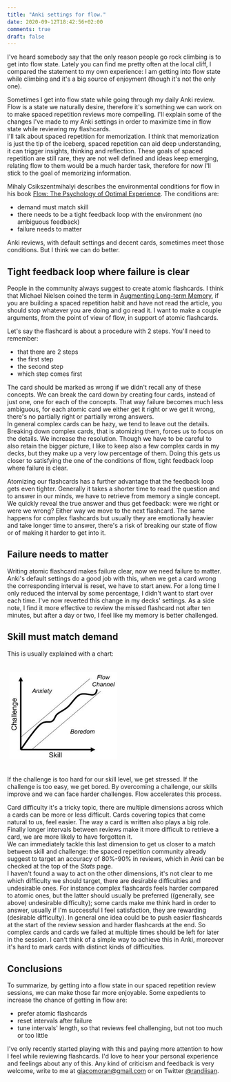 ```yaml
---
title: "Anki settings for flow."
date: 2020-09-12T18:42:56+02:00
comments: true
draft: false
---
```


I've heard somebody say that the only reason people go rock climbing is to get into flow state. Lately you can find me pretty often at the local cliff, I compared the statement to my own experience: I am getting into flow state while climbing and it's a big source of enjoyment (though it's not the only one).

Sometimes I get into flow state while going through my daily Anki review. Flow is a state we naturally desire, therefore it's something we can work on to make spaced repetition reviews more compelling. I'll explain some of the changes I've made to my Anki settings in order to maximize time in flow state while reviewing my flashcards.
<br/>I'll talk about spaced repetition for memorization. I think that memorization is just the tip of the iceberg, spaced repetition can aid deep understanding, it can trigger insights, thinking and reflection. These goals of spaced repetition are still rare, they are not well defined and ideas keep emerging, relating flow to them would be a much harder task, therefore for now I'll stick to the goal of memorizing information.

Mihaly Csikszentmihalyi describes the environmental conditions for flow in his book [Flow: The Psychology of Optimal Experience](https://www.amazon.com/Flow-Psychology-Experience-Perennial-Classics/dp/0061339202/ref=sr_1_1?dchild=1&keywords=flow&qid=1599916631&sr=8-1).
The conditions are:
- demand must match skill
- there needs to be a tight feedback loop with the environment (no ambiguous feedback)
- failure needs to matter

Anki reviews, with default settings and decent cards, sometimes meet those conditions. But I think we can do better.

## Tight feedback loop where failure is clear

People in the community always suggest to create atomic flashcards. I think that Michael Nielsen coined the term in [Augmenting Long-term Memory](http://augmentingcognition.com/ltm.html), if you are building a spaced repetition habit and have not read the article, you should stop whatever you are doing and go read it.
I want to make a couple arguments, from the point of view of flow, in support of atomic flashcards.

Let's say the flashcard is about a procedure with 2 steps. You'll need to remember: 
- that there are 2 steps
- the first step
- the second step
- which step comes first

The card should be marked as wrong if we didn't recall any of these concepts. We can break the card down by creating four cards, instead of just one, one for each of the concepts.
That way failure becomes much less ambiguous, for each atomic card we either get it right or we get it wrong, there's no partially right or partially wrong answers. 
<br/>In general complex cards can be hazy, we tend to leave out the details. Breaking down complex cards, that is atomizing them, forces us to focus on the details. We increase the resolution. Though we have to be careful to also retain the bigger picture, I like to keep also a few complex cards in my decks, but they make up a very low percentage of them.
Doing this gets us closer to satisfying the one of the conditions of flow, tight feedback loop where failure is clear.

Atomizing our flashcards has a further advantage that the feedback loop gets even tighter. Generally it takes a shorter time to read the question and to answer in our minds, we have to retrieve from memory a single concept. We quickly reveal the true answer and thus get feedback: were we right or were we wrong? Either way we move to the next flashcard.
The same happens for complex flashcards but usually they are emotionally heavier and take longer time to answer, there's a risk of breaking our state of flow or of making it harder to get into it.

## Failure needs to matter

Writing atomic flashcard makes failure clear, now we need failure to matter. 
Anki's default settings do a good job with this, when we get a card wrong the corresponding interval is reset, we have to start anew. 
For a long time I only reduced the interval by some percentage, I didn't want to start over each time. I've now reverted this change in my decks' settings.
As a side note, I find it more effective to review the missed flashcard not after ten minutes, but after a day or two, I feel like my memory is better challenged.

## Skill must match demand

This is usually explained with a chart:

<img src="/assets/img/2020-09-12-anki-settings-for-flow/flow.jpeg" alt="Skill must match challenge for flow." width="250" vspace="20" hspace="5">

If the challenge is too hard for our skill level, we get stressed. If the challenge is too easy, we get bored. By overcoming a challenge, our skills improve and we can face harder challenges. Flow accelerates this process.

Card difficulty it's a tricky topic, there are multiple dimensions across which a cards can be more or less difficult.
Cards covering topics that come natural to us, feel easier. The way a card is written also plays a big role. Finally longer intervals between reviews make it more difficult to retrieve a card, we are more likely to have forgotten it.
<br/>We can immediately tackle this last dimension to get us closer to a match between skill and challenge: the spaced repetition community already suggest to target an accuracy of 80%-90% in reviews, which in Anki can be checked at the top of the *Stats* page.
<br/>I haven't found a way to act on the other dimensions, it's not clear to me which difficulty we should target, there are desirable difficulties and undesirable ones. For instance complex flashcards feels harder compared to atomic ones, but the latter should usually be preferred ((generally, see above) undesirable difficulty); some cards make me think hard in order to answer, usually if I'm successful I feel satisfaction, they are rewarding (desirable difficulty).
In general one idea could be to push easier flashcards at the start of the review session and harder flashcards at the end. So complex cards and cards we failed at multiple times should be left for later in the session. I can't think of a simple way to achieve this in Anki, moreover it's hard to mark cards with distinct kinds of difficulties.

## Conclusions

To summarize, by getting into a flow state in our spaced repetition review sessions, we can make those far more enjoyable. Some expedients to increase the chance of getting in flow are:
- prefer atomic flashcards
- reset intervals after failure
- tune intervals' length, so that reviews feel challenging, but not too much or too little

I've only recently started playing with this and paying more attention to how I feel while reviewing flashcards. I'd love to hear your personal experience and feelings about any of this. Any kind of criticism and feedback is very welcome, write to me at [giacomoran@gmail.com](mailto:giacomoran@gmail.com) or on Twitter [@randiisan](https://twitter.com/randiisan).
